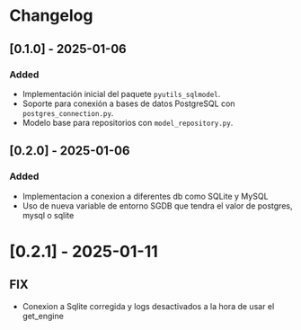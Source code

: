 # Changelog

## [0.1.0] - 2025-01-06
### Added
- Implementación inicial del paquete `pyutils_sqlmodel`.
- Soporte para conexión a bases de datos PostgreSQL con `postgres_connection.py`.
- Modelo base para repositorios con `model_repository.py`.


## [0.2.0] - 2025-01-06
### Added
- Implementacion a conexion a diferentes db como SQLite y MySQL
- Uso de nueva variable de entorno SGDB que tendra el  valor de postgres, mysql o sqlite

# [0.2.1] - 2025-01-11
## FIX
- Conexion a Sqlite corregida y logs desactivados a la hora de usar el get_engine
